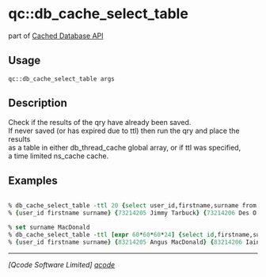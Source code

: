 qc::db_cache_select_table
=========================

part of [Cached Database API](../db_cache.md)

Usage
-----
`qc::db_cache_select_table args`

Description
-----------
Check if the results of the qry have already been saved.<br/>If never saved (or has expired due to ttl) then run the qry and place the results<br/>as a table in either db_thread_cache global array, or if ttl was specified,<br/>a time limited ns_cache cache.

Examples
--------
```tcl

% db_cache_select_table -ttl 20 {select user_id,firstname,surname from users}
% {user_id firstname surname} {73214205 Jimmy Tarbuck} {73214206 Des O'Conner} {73214208 Bob Monkhouse}

% set surname MacDonald
% db_cache_select_table -ttl [expr 60*60*60*24] {select id,firstname,surname from users where surname=:surname}
% {user_id firstname surname} {83214205 Angus MacDonald} {83214206 Iain MacDonald} {83214208 Donald MacDonald}

```

----------------------------------
*[Qcode Software Limited] [qcode]*

[qcode]: http://www.qcode.co.uk "Qcode Software"